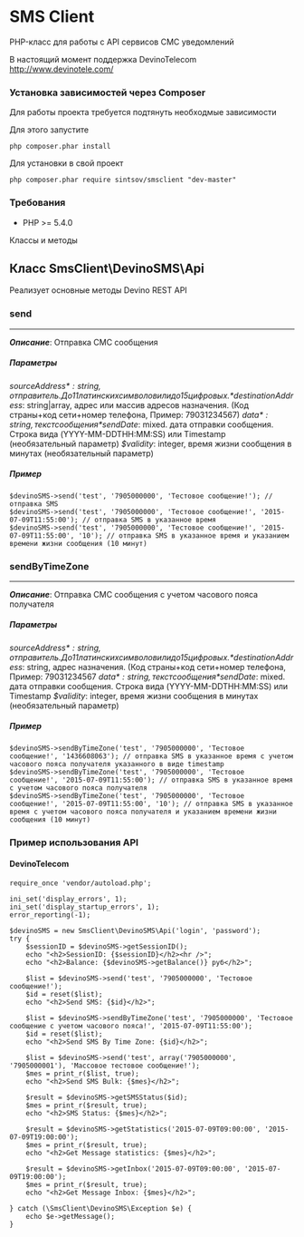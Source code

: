# SMS Client

PHP-класс для работы с API сервисов СМС уведомлений

В настоящий момент поддержка DevinoTelecom http://www.devinotele.com/

### Установка зависимостей через Composer

Для работы проекта требуется подтянуть необходмые зависимости

Для этого запустите

```
php composer.phar install
```

Для установки в свой проект


```
php composer.phar require sintsov/smsclient "dev-master"
```

### Требования

* PHP >= 5.4.0

Классы и методы

Класс SmsClient\DevinoSMS\Api
-----
Реализует основные методы Devino REST API


### send
-----
_**Описание**_: Отправка СМС сообщения

##### *Параметры*

*$sourceAddress*: string, отправитель. До 11 латинских символов или до 15 цифровых.
*$destinationAddress*: string|array, адрес или массив адресов назначения. (Код страны+код сети+номер телефона, Пример: 79031234567)
*$data*: string, текст сообщения
*$sendDate*: mixed. дата отправки сообщения. Строка вида (YYYY-MM-DDTHH:MM:SS) или Timestamp (необязательный параметр)
*$validity*: integer, время жизни сообщения в минутах (необязательный параметр)

##### *Пример*

~~~
$devinoSMS->send('test', '7905000000', 'Тестовое сообщение!'); // отправка SMS
$devinoSMS->send('test', '7905000000', 'Тестовое сообщение!', '2015-07-09T11:55:00'); // отправка SMS в указанное время
$devinoSMS->send('test', '7905000000', 'Тестовое сообщение!', '2015-07-09T11:55:00', '10'); // отправка SMS в указанное время и указанием времени жизни сообщения (10 минут)
~~~

### sendByTimeZone
-----
_**Описание**_: Отправка СМС сообщения с учетом часового пояса получателя

##### *Параметры*

*$sourceAddress*: string, отправитель. До 11 латинских символов или до 15 цифровых.
*$destinationAddress*: string, адрес назначения. (Код страны+код сети+номер телефона, Пример: 79031234567
*$data*: string, текст сообщения
*$sendDate*: mixed. дата отправки сообщения. Строка вида (YYYY-MM-DDTHH:MM:SS) или Timestamp
*$validity*: integer, время жизни сообщения в минутах (необязательный параметр)

##### *Пример*

~~~
$devinoSMS->sendByTimeZone('test', '7905000000', 'Тестовое сообщение!', '1436608063'); // отправка SMS в указанное время с учетом часового пояса получателя указанного в виде timestamp
$devinoSMS->sendByTimeZone('test', '7905000000', 'Тестовое сообщение!', '2015-07-09T11:55:00'); // отправка SMS в указанное время с учетом часового пояса получателя
$devinoSMS->sendByTimeZone('test', '7905000000', 'Тестовое сообщение!', '2015-07-09T11:55:00', '10'); // отправка SMS в указанное время с учетом часового пояса получателя и указанием времени жизни сообщения (10 минут)
~~~

### Пример использования API

#### DevinoTelecom

```
require_once 'vendor/autoload.php';

ini_set('display_errors', 1);
ini_set('display_startup_errors', 1);
error_reporting(-1);

$devinoSMS = new SmsClient\DevinoSMS\Api('login', 'password');
try {
    $sessionID = $devinoSMS->getSessionID();
    echo "<h2>SessionID: {$sessionID}</h2><hr />";
    echo "<h2>Balance: {$devinoSMS->getBalance()} руб</h2>";

    $list = $devinoSMS->send('test', '7905000000', 'Тестовое сообщение!');
    $id = reset($list);
    echo "<h2>Send SMS: {$id}</h2>";

    $list = $devinoSMS->sendByTimeZone('test', '7905000000', 'Тестовое сообщение с учетом часового пояса!', '2015-07-09T11:55:00');
    $id = reset($list);
    echo "<h2>Send SMS By Time Zone: {$id}</h2>";

    $list = $devinoSMS->send('test', array('7905000000', '7905000001'), 'Массовое тестовое сообщение!');
    $mes = print_r($list, true);
    echo "<h2>Send SMS Bulk: {$mes}</h2>";

    $result = $devinoSMS->getSMSStatus($id);
    $mes = print_r($result, true);
    echo "<h2>SMS Status: {$mes}</h2>";
    
    $result = $devinoSMS->getStatistics('2015-07-09T09:00:00', '2015-07-09T19:00:00');
    $mes = print_r($result, true);
    echo "<h2>Get Message statistics: {$mes}</h2>";
    
    $result = $devinoSMS->getInbox('2015-07-09T09:00:00', '2015-07-09T19:00:00');
    $mes = print_r($result, true);
    echo "<h2>Get Message Inbox: {$mes}</h2>";

} catch (\SmsClient\DevinoSMS\Exception $e) {
    echo $e->getMessage();
}
```

